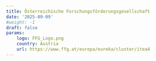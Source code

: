 ```yaml
---
title: Österreichische Forschungsförderungsgesellschaft
date: '2025-09-09'
#weight: -1
draft: false
params:
    logo: FFG_Logo.png
    country: Austria
    url: https://www.ffg.at/europa/eureka/cluster/itea4
---
```


